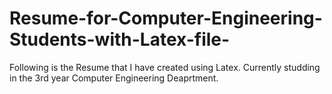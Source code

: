 # Resume-for-Computer-Engineering-Students-with-Latex-file-
Following is the Resume that I have created using Latex. Currently studding in the 3rd year Computer Engineering Deaprtment. 
